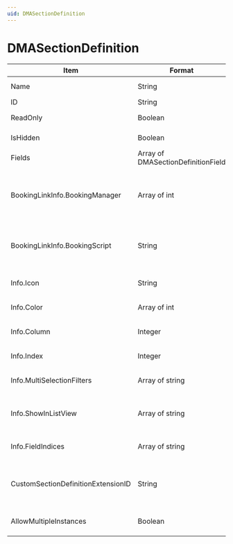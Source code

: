 ```yaml
---
uid: DMASectionDefinition
---
```


# DMASectionDefinition

| Item | Format | Description |
|--|--|--|
| Name | String | The name of the job section. |
| ID | String | The ID of the job section. |
| ReadOnly | Boolean | Indicates whether the job section can be modified. |
| IsHidden | Boolean | Indicates whether the job section is hidden. |
| Fields | Array of DMASectionDefinitionField | See [DMASectionDefinitionField](xref:DMASectionDefinitionField). |
| BookingLinkInfo.BookingManager | Array of int | The DataMiner ID, element ID and name of the Booking Manager element that is used, in case the section is linked to a booking. |
| BookingLinkInfo.BookingScript | String | The script that should be executed when a user clicks an action in the job section, in case the section is linked to a booking. |
| Info.Icon | String | The name of the icon associated with this section. |
| Info.Color | Array of int | The background color of the section, in RGB format. |
| Info.Column | Integer | The column of the Jobs app containing this job section. |
| Info.Index | Integer | The row of the Jobs app containing this job section. |
| Info.MultiSelectionFilters | Array of string | The IDs of the drop-down fields that are configured as filter, if available. |
| Info.ShowInListView | Array of string | Determines whether the section is shown as a column in the list of jobs in the Jobs app. |
| Info.FieldIndices | Array of string | Determines the position and order of the fields in the section. |
| CustomSectionDefinitionExtensionID | String | The section definition ID of the section definition that is created in case a field is added to the default section. |
| AllowMultipleInstances | Boolean | Indicates whether multiple instances of the job section will be allowed. |
